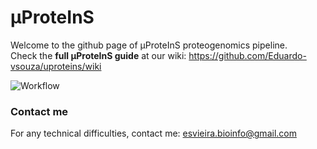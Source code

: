 # μProteInS
Welcome to the github page of μProteInS proteogenomics pipeline.\
Check the **full μProteInS guide** at our wiki: https://github.com/Eduardo-vsouza/uproteins/wiki 

![Workflow](https://github.com/Eduardo-vsouza/uproteins/blob/master/images/figure_1_no_layers.png)

### Contact me
For any technical difficulties, contact me: esvieira.bioinfo@gmail.com
